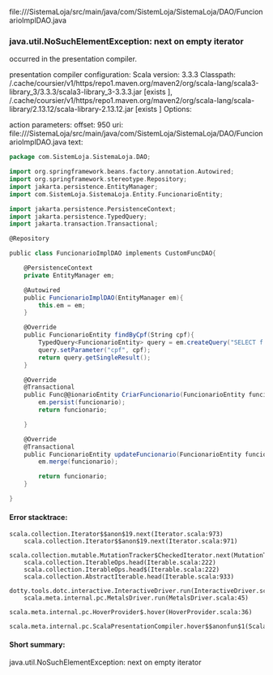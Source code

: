 file://<WORKSPACE>/SistemaLoja/src/main/java/com/SistemLoja/SistemaLoja/DAO/FuncionarioImplDAO.java
### java.util.NoSuchElementException: next on empty iterator

occurred in the presentation compiler.

presentation compiler configuration:
Scala version: 3.3.3
Classpath:
<HOME>/.cache/coursier/v1/https/repo1.maven.org/maven2/org/scala-lang/scala3-library_3/3.3.3/scala3-library_3-3.3.3.jar [exists ], <HOME>/.cache/coursier/v1/https/repo1.maven.org/maven2/org/scala-lang/scala-library/2.13.12/scala-library-2.13.12.jar [exists ]
Options:



action parameters:
offset: 950
uri: file://<WORKSPACE>/SistemaLoja/src/main/java/com/SistemLoja/SistemaLoja/DAO/FuncionarioImplDAO.java
text:
```scala
package com.SistemLoja.SistemaLoja.DAO;

import org.springframework.beans.factory.annotation.Autowired;
import org.springframework.stereotype.Repository;
import jakarta.persistence.EntityManager;
import com.SistemLoja.SistemaLoja.Entity.FuncionarioEntity;

import jakarta.persistence.PersistenceContext;
import jakarta.persistence.TypedQuery;
import jakarta.transaction.Transactional;

@Repository

public class FuncionarioImplDAO implements CustomFuncDAO{

    @PersistenceContext
    private EntityManager em;

    @Autowired
    public FuncionarioImplDAO(EntityManager em){
        this.em = em;
    }

    @Override
    public FuncionarioEntity findByCpf(String cpf){
        TypedQuery<FuncionarioEntity> query = em.createQuery("SELECT f FROM FuncionarioEntity f WHERE f.cpf = :cpf", FuncionarioEntity.class);
        query.setParameter("cpf", cpf);
        return query.getSingleResult();
    }

    @Override
    @Transactional
    public Func@@ionarioEntity CriarFuncionario(FuncionarioEntity funcionario){
        em.persist(funcionario);
        return funcionario;

    }

    @Override
    @Transactional
    public FuncionarioEntity updateFuncionario(FuncionarioEntity funcionario){
        em.merge(funcionario);

        return funcionario;
    }

}
```



#### Error stacktrace:

```
scala.collection.Iterator$$anon$19.next(Iterator.scala:973)
	scala.collection.Iterator$$anon$19.next(Iterator.scala:971)
	scala.collection.mutable.MutationTracker$CheckedIterator.next(MutationTracker.scala:76)
	scala.collection.IterableOps.head(Iterable.scala:222)
	scala.collection.IterableOps.head$(Iterable.scala:222)
	scala.collection.AbstractIterable.head(Iterable.scala:933)
	dotty.tools.dotc.interactive.InteractiveDriver.run(InteractiveDriver.scala:168)
	scala.meta.internal.pc.MetalsDriver.run(MetalsDriver.scala:45)
	scala.meta.internal.pc.HoverProvider$.hover(HoverProvider.scala:36)
	scala.meta.internal.pc.ScalaPresentationCompiler.hover$$anonfun$1(ScalaPresentationCompiler.scala:389)
```
#### Short summary: 

java.util.NoSuchElementException: next on empty iterator